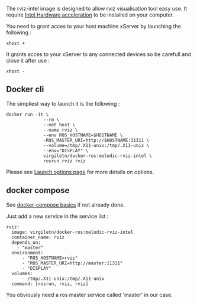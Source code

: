 The rviz-intel image is designed to allow rviz visualisation tool easy use.
It require [Intel Hardware acceleration](https://github.com/virgileTN/docker-ros/wiki/Install#intel) to be installed on your computer.

You need to grant acces to your host machine xServer by launching the following :
```
xhost +
```
It grants acces to your xServer to any connected devices so be carefull and close it after use :
```
xhost -
```
## Docker cli
The simpliest way to launch it is the following :
```
docker run -it \
              --rm \
              --net host \
              --name rviz \
              --env ROS_HOSTNAME=$HOSTNAME \
              -ROS_MASTER_URI=http://$HOSTNAME:11311 \
              --volume=/tmp/.X11-unix:/tmp/.X11-unix \
              --env="DISPLAY" \
              virgiletn/docker-ros:melodic-rviz-intel \
              rosrun rviz rviz
```
Please see [Launch options page](https://github.com/virgileTN/docker-ros/wiki/launch-options) for more details on options.

## docker compose
See [docker-compose basics](https://github.com/virgileTN/docker-ros/wiki/docker-compose) if not already done.

Just add a new service in the service list :
```
rviz:
  image: virgiletn/docker-ros:melodic-rviz-intel
  container_name: rviz
  depends_on:
    - "master"
  environment:
      - "ROS_HOSTNAME=rviz"
      - "ROS_MASTER_URI=http://master:11311"
      - "DISPLAY"
  volumes:
      - /tmp/.X11-unix:/tmp/.X11-unix
  command: [rosrun, rviz, rviz]
```
You obviously need a ros master service called 'master' in our case.
